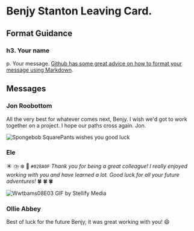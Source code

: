 # Benjy Stanton Leaving Card.

## Format Guidance
### h3. Your name
p. Your message. [Github has some great advice on how to format your message using Markdown](https://docs.github.com/en/get-started/writing-on-github/getting-started-with-writing-and-formatting-on-github/basic-writing-and-formatting-syntax).

## Messages

### Jon Roobottom
All the very best for whatever comes next, Benjy. I wish we'd got to work together on a project. I hope our paths cross again. Jon.

![Spongebob SquarePants wishes you good luck](https://media.giphy.com/media/j1Xyt3DHfJcmk/giphy.gif)

### Ele
:sunny: :cloud_with_lightning_and_rain:	:snowflake: :rainbow:
`#028A0F` *Thank you for being a great colleague! I really enjoyed working with you and have learned a lot. Good luck for all your future adventures!* :four_leaf_clover: :four_leaf_clover: :four_leaf_clover:

![Wwtbams08E03 GIF by Stellify Media](https://media4.giphy.com/media/hsRzOoZ9iEKTjSTTyF/giphy.gif)

### Ollie Abbey
Best of luck for the future Benjy, it was great working with you! :smile:
